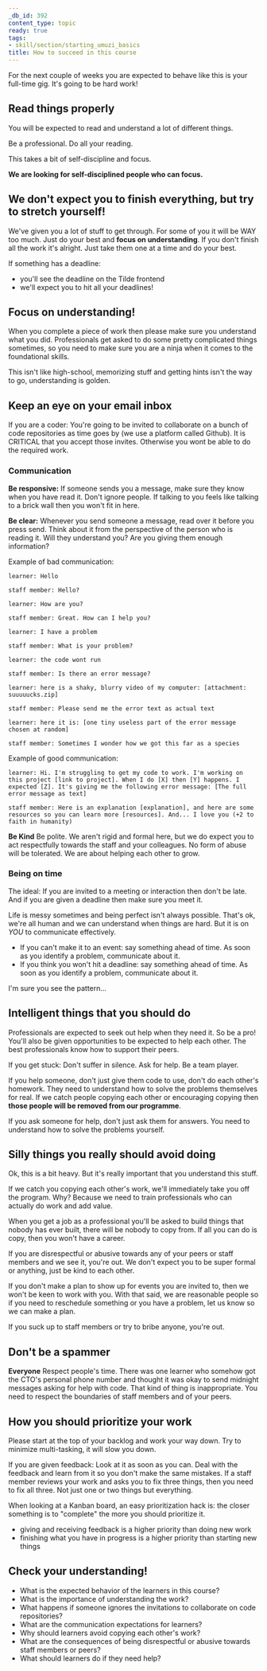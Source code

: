 ```yaml
---
_db_id: 392
content_type: topic
ready: true
tags:
- skill/section/starting_umuzi_basics
title: How to succeed in this course
---
```


For the next couple of weeks you are expected to behave like this is your full-time gig. It's going to be hard work!

## Read things properly

You will be expected to read and understand a lot of different things.

Be a professional. Do all your reading.

This takes a bit of self-discipline and focus. 

**We are looking for self-disciplined people who can focus.**

## We don't expect you to finish everything, but try to stretch yourself!

We've given you a lot of stuff to get through. For some of you it will be WAY too much. Just do your best and **focus on understanding**. If you don't finish all the work it's alright. Just take them one at a time and do your best.

If something has a deadline:

- you'll see the deadline on the Tilde frontend
- we'll expect you to hit all your deadlines! 

## Focus on understanding!

When you complete a piece of work then please make sure you understand what you did. Professionals get asked to do some pretty complicated things sometimes, so you need to make sure you are a ninja when it comes to the foundational skills.

This isn't like high-school, memorizing stuff and getting hints isn't the way to go, understanding is golden.

## Keep an eye on your email inbox

If you are a coder: You're going to be invited to collaborate on a bunch of code repositories as time goes by (we use a platform called Github). It is CRITICAL that you accept those invites. Otherwise you wont be able to do the required work.

### Communication

**Be responsive:** If someone sends you a message, make sure they know when you have read it. Don't ignore people. If talking to you feels like talking to a brick wall then you won't fit in here.

**Be clear:** Whenever you send someone a message, read over it before you press send. Think about it from the perspective of the person who is reading it. Will they understand you? Are you giving them enough information?

Example of bad communication:

```
learner: Hello

staff member: Hello?

learner: How are you?

staff member: Great. How can I help you?

learner: I have a problem

staff member: What is your problem?

learner: the code wont run

staff member: Is there an error message?

learner: here is a shaky, blurry video of my computer: [attachment: suuuuucks.zip]

staff member: Please send me the error text as actual text

learner: here it is: [one tiny useless part of the error message chosen at random]

staff member: Sometimes I wonder how we got this far as a species
```

Example of good communication:

```
learner: Hi. I'm struggling to get my code to work. I'm working on this project [link to project]. When I do [X] then [Y] happens. I expected [Z]. It's giving me the following error message: [The full error message as text]

staff member: Here is an explanation [explanation], and here are some resources so you can learn more [resources]. And... I love you (+2 to faith in humanity)
```

**Be Kind** Be polite. We aren't rigid and formal here, but we do expect you to act respectfully towards the staff and your colleagues. No form of abuse will be tolerated. We are about helping each other to grow.

### Being on time

The ideal: If you are invited to a meeting or interaction then don't be late. And if you are given a deadline then make sure you meet it.

Life is messy sometimes and being perfect isn't always possible. That's ok, we're all human and we can understand when things are hard. But it is on _YOU_ to communicate effectively.

- If you can't make it to an event: say something ahead of time. As soon as you identify a problem, communicate about it.
- If you think you won't hit a deadline: say something ahead of time. As soon as you identify a problem, communicate about it.

I'm sure you see the pattern...

## Intelligent things that you should do

Professionals are expected to seek out help when they need it. So be a pro! You'll also be given opportunities to be expected to help each other. The best professionals know how to support their peers.

If you get stuck: Don't suffer in silence. Ask for help. Be a team player.

If you help someone, don't just give them code to use, don't do each other's homework. They need to understand how to solve the problems themselves for real. If we catch people copying each other or encouraging copying then **those people will be removed from our programme**.

If you ask someone for help, don't just ask them for answers. You need to understand how to solve the problems yourself.

## Silly things you really should avoid doing

Ok, this is a bit heavy. But it's really important that you understand this stuff.

If we catch you copying each other's work, we'll immediately take you off the program. Why? Because we need to train professionals who can actually do work and add value.

When you get a job as a professional you'll be asked to build things that nobody has ever built, there will be nobody to copy from. If all you can do is copy, then you won't have a career.

If you are disrespectful or abusive towards any of your peers or staff members and we see it, you're out. We don't expect you to be super formal or anything, just be kind to each other.

If you don't make a plan to show up for events you are invited to, then we won't be keen to work with you. With that said, we are reasonable people so if you need to reschedule something or you have a problem, let us know so we can make a plan.

If you suck up to staff members or try to bribe anyone, you're out.

## Don't be a spammer

**Everyone** Respect people's time. There was one learner who somehow got the CTO's personal phone number and thought it was okay to send midnight messages asking for help with code. That kind of thing is inappropriate. You need to respect the boundaries of staff members and of your peers.

## How you should prioritize your work

Please start at the top of your backlog and work your way down. Try to minimize multi-tasking, it will slow you down.

If you are given feedback: Look at it as soon as you can. Deal with the feedback and learn from it so you don't make the same mistakes. If a staff member reviews your work and asks you to fix three things, then you need to fix all three. Not just one or two things but everything.

When looking at a Kanban board, an easy prioritization hack is: the closer something is to "complete" the more you should prioritize it.

- giving and receiving feedback is a higher priority than doing new work
- finishing what you have in progress is a higher priority than starting new things

## Check your understanding!

- What is the expected behavior of the learners in this course?
- What is the importance of understanding the work?
- What happens if someone ignores the invitations to collaborate on code repositories?
- What are the communication expectations for learners?
- Why should learners avoid copying each other's work?
- What are the consequences of being disrespectful or abusive towards staff members or peers?
- What should learners do if they need help?